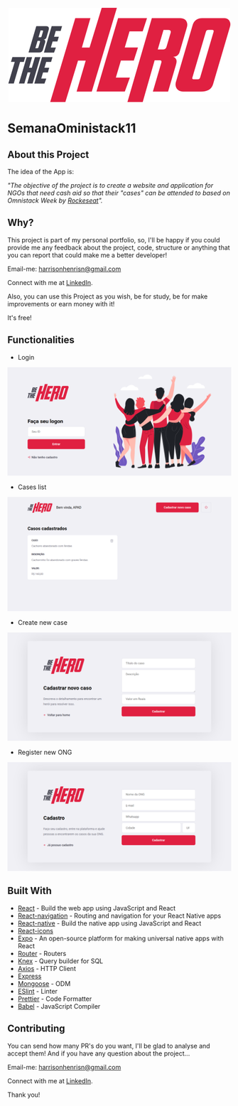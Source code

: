 <p align="center">
  <img src="./frontend/src/assets/logo.svg">
</p>

# SemanaOministack11

## About this Project

The idea of the App is:

_"The objective of the project is to create a website and application for NGOs that need cash aid so that their "cases" can be attended to based on Omnistack Week by [Rockeseat](https://rocketseat.com.br/)"._

## Why?

This project is part of my personal portfolio, so, I'll be happy if you could provide me any feedback about the project, code, structure or anything that you can report that could make me a better developer!

Email-me: harrisonhenrisn@gmail.com

Connect with me at [LinkedIn](https://linkedin.com/in/harrison-henri-dos-santos-nascimento-a6ba33112).

Also, you can use this Project as you wish, be for study, be for make improvements or earn money with it!

It's free!

## Functionalities

- Login 

![](assets/login.PNG)

- Cases list

![](assets/cases.PNG)

- Create new case

![](assets/newCase.PNG)

- Register new ONG

![](assets/newONG.PNG)

## Built With

- [React](https://github.com/facebook/react) - Build the web app using JavaScript and React
- [React-navigation](https://github.com/react-navigation/react-navigation) - Routing and navigation for your React Native apps
- [React-native](https://github.com/expo/react-native) - Build the native app using JavaScript and React
- [React-icons](https://react-icons.github.io/react-icons/)
- [Expo](https://github.com/expo/expo) - An open-source platform for making universal native apps with React
- [Router](https://github.com/ReactTraining/react-router) - Routers
- [Knex](https://github.com/knex/knex) - Query builder for SQL
- [Axios](https://github.com/axios/axios) - HTTP Client
- [Express](https://github.com/expressjs/express)
- [Mongoose](https://github.com/Automattic/mongoose) - ODM
- [ESlint](https://eslint.org/) - Linter
- [Prettier](https://prettier.io/) - Code Formatter
- [Babel](https://babeljs.io/) - JavaScript Compiler

## Contributing

You can send how many PR's do you want, I'll be glad to analyse and accept them! And if you have any question about the project...

Email-me: harrisonhenrisn@gmail.com

Connect with me at [LinkedIn](https://linkedin.com/in/harrison-henri-dos-santos-nascimento-a6ba33112).

Thank you!
